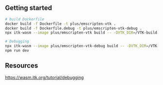 ## Getting started
```bash
# build Dockerfile
docker build -f Dockerfile -t plus/emscripten-vtk .
docker build -f Dockerfile.debug -t plus/emscripten-vtk-debug .
npx itk-wasm --image plus/emscripten-vtk build -- -DVTK_DIR=/VTK-build -DCMAKE_CXX_FLAGS='-Os'

# Debugging
npx itk-wasm --image plus/emscripten-vtk-debug build -- -DVTK_DIR=/VTK-build -DCMAKE_CXX_FLAGS='-Os' -DCMAKE_BUILD_TYPE=Debug
npm run dev
```

## Resources
https://wasm.itk.org/tutorial/debugging
